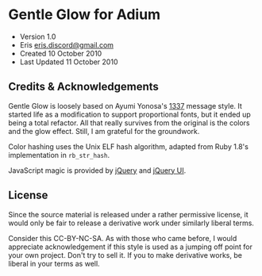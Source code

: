 # Gentle Glow for Adium

* Version 1.0
* Eris <eris.discord@gmail.com>
* Created 10 October 2010
* Last Updated 11 October 2010

## Credits & Acknowledgements
Gentle Glow is loosely based on Ayumi Yonosa's [1337][] message style. It
started life as a modification to support proportional fonts, but it ended up
being a total refactor. All that really survives from the original is the
colors and the glow effect. Still, I am grateful for the groundwork.

Color hashing uses the Unix ELF hash algorithm, adapted from Ruby 1.8's
implementation in `rb_str_hash`.

JavaScript magic is provided by [jQuery][] and [jQuery UI][].

## License
Since the source material is released under a rather permissive license, it
would only be fair to release a derivative work under similarly liberal terms.

Consider this CC-BY-NC-SA. As with those who came before, I would appreciate
acknowledgement if this style is used as a jumping off point for your own
project. Don't try to sell it. If you to make derivative works, be liberal in
your terms as well.

[1337]: http://www.adiumxtras.com/index.php?a=xtras&xtra_id=4042
[jQuery]: http://jquery.com
[jQuery UI]: http://jqueryui.com